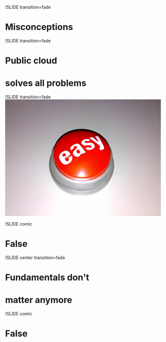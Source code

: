 !SLIDE transition=fade
# Misconceptions

!SLIDE transition=fade
# Public cloud
# solves all problems

!SLIDE transition=fade
![background](easy_button.jpg)

!SLIDE comic
# False

!SLIDE center transition=fade
# Fundamentals don't
# matter anymore

!SLIDE comic
# False
